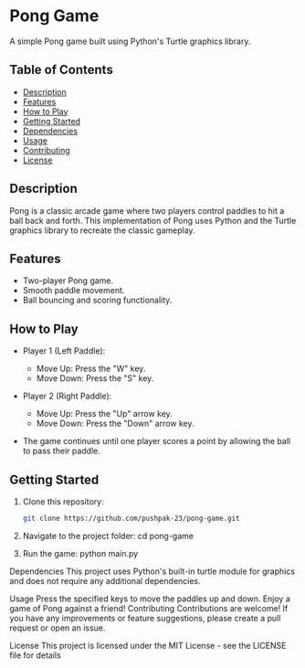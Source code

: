 # Pong Game

A simple Pong game built using Python's Turtle graphics library.

## Table of Contents

- [Description](#description)
- [Features](#features)
- [How to Play](#how-to-play)
- [Getting Started](#getting-started)
- [Dependencies](#dependencies)
- [Usage](#usage)
- [Contributing](#contributing)
- [License](#license)

## Description

Pong is a classic arcade game where two players control paddles to hit a ball back and forth. This implementation of Pong uses Python and the Turtle graphics library to recreate the classic gameplay.

## Features

- Two-player Pong game.
- Smooth paddle movement.
- Ball bouncing and scoring functionality.

## How to Play

- Player 1 (Left Paddle):
  - Move Up: Press the "W" key.
  - Move Down: Press the "S" key.

- Player 2 (Right Paddle):
  - Move Up: Press the "Up" arrow key.
  - Move Down: Press the "Down" arrow key.

- The game continues until one player scores a point by allowing the ball to pass their paddle.

## Getting Started

1. Clone this repository:

   ```bash
   git clone https://github.com/pushpak-23/pong-game.git
2. Navigate to the project folder:
    cd pong-game
3. Run the game:
    python main.py
   
Dependencies
This project uses Python's built-in turtle module for graphics and does not require any additional dependencies.

Usage
Press the specified keys to move the paddles up and down.
Enjoy a game of Pong against a friend!
Contributing
Contributions are welcome! If you have any improvements or feature suggestions, please create a pull request or open an issue.

License
This project is licensed under the MIT License - see the LICENSE file for details

